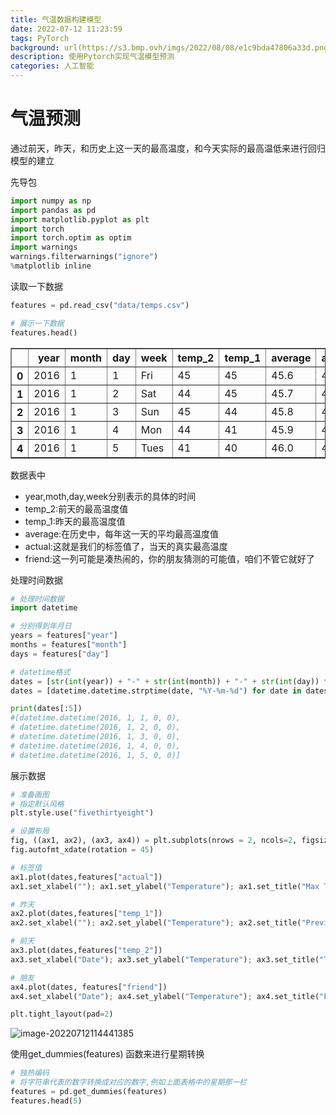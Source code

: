 ```yaml
---
title: 气温数据构建模型
date: 2022-07-12 11:23:59
tags: PyTorch
background: url(https://s3.bmp.ovh/imgs/2022/08/08/e1c9bda47806a33d.png)
description: 使用Pytorch实现气温模型预测
categories: 人工智能
---
```


# 气温预测

通过前天，昨天，和历史上这一天的最高温度，和今天实际的最高温低来进行回归模型的建立

先导包

```python
import numpy as np
import pandas as pd
import matplotlib.pyplot as plt
import torch
import torch.optim as optim
import warnings
warnings.filterwarnings("ignore")
%matplotlib inline
```



读取一下数据

```python
features = pd.read_csv("data/temps.csv")

# 展示一下数据
features.head()
```

<div>

<table border="1" class="dataframe">
  <thead>
    <tr style="text-align: right;">
      <th></th>
      <th>year</th>
      <th>month</th>
      <th>day</th>
      <th>week</th>
      <th>temp_2</th>
      <th>temp_1</th>
      <th>average</th>
      <th>actual</th>
      <th>friend</th>
    </tr>
  </thead>
  <tbody>
    <tr>
      <th>0</th>
      <td>2016</td>
      <td>1</td>
      <td>1</td>
      <td>Fri</td>
      <td>45</td>
      <td>45</td>
      <td>45.6</td>
      <td>45</td>
      <td>29</td>
    </tr>
    <tr>
      <th>1</th>
      <td>2016</td>
      <td>1</td>
      <td>2</td>
      <td>Sat</td>
      <td>44</td>
      <td>45</td>
      <td>45.7</td>
      <td>44</td>
      <td>61</td>
    </tr>
    <tr>
      <th>2</th>
      <td>2016</td>
      <td>1</td>
      <td>3</td>
      <td>Sun</td>
      <td>45</td>
      <td>44</td>
      <td>45.8</td>
      <td>41</td>
      <td>56</td>
    </tr>
    <tr>
      <th>3</th>
      <td>2016</td>
      <td>1</td>
      <td>4</td>
      <td>Mon</td>
      <td>44</td>
      <td>41</td>
      <td>45.9</td>
      <td>40</td>
      <td>53</td>
    </tr>
    <tr>
      <th>4</th>
      <td>2016</td>
      <td>1</td>
      <td>5</td>
      <td>Tues</td>
      <td>41</td>
      <td>40</td>
      <td>46.0</td>
      <td>44</td>
      <td>41</td>
    </tr>
  </tbody>
</table>


数据表中

- year,moth,day,week分别表示的具体的时间
- temp_2:前天的最高温度值
- temp_1:昨天的最高温度值
- average:在历史中，每年这一天的平均最高温度值
- actual:这就是我们的标签值了，当天的真实最高温度
- friend:这一列可能是凑热闹的，你的朋友猜测的可能值，咱们不管它就好了



处理时间数据

```python
# 处理时间数据
import datetime

# 分别得到年月日
years = features["year"]
months = features["month"]
days = features["day"]

# datetime格式
dates = [str(int(year)) + "-" + str(int(month)) + "-" + str(int(day)) for year, month, day in zip(years, months, days)]
dates = [datetime.datetime.strptime(date, "%Y-%m-%d") for date in dates]

print(dates[:5])
#[datetime.datetime(2016, 1, 1, 0, 0),
# datetime.datetime(2016, 1, 2, 0, 0),
# datetime.datetime(2016, 1, 3, 0, 0),
# datetime.datetime(2016, 1, 4, 0, 0),
# datetime.datetime(2016, 1, 5, 0, 0)]
```



展示数据

```python
# 准备画图
# 指定默认风格
plt.style.use("fivethirtyeight")

# 设置布局
fig, ((ax1, ax2), (ax3, ax4)) = plt.subplots(nrows = 2, ncols=2, figsize=(10, 10))
fig.autofmt_xdate(rotation = 45)

# 标签值
ax1.plot(dates,features["actual"])
ax1.set_xlabel(""); ax1.set_ylabel("Temperature"); ax1.set_title("Max Temp")

# 昨天
ax2.plot(dates,features["temp_1"])
ax2.set_xlabel(""); ax2.set_ylabel("Temperature"); ax2.set_title("Previous Max Temp")

# 前天
ax3.plot(dates,features["temp_2"])
ax3.set_xlabel("Date"); ax3.set_ylabel("Temperature"); ax3.set_title("Two Days Prior Max Temp")

# 朋友
ax4.plot(dates, features["friend"])
ax4.set_xlabel("Date"); ax4.set_ylabel("Temperature"); ax4.set_title("Friend Estimate")

plt.tight_layout(pad=2)

```

![image-20220712114441385](https://s2.loli.net/2022/11/04/psoi5tGI6WqXwRN.png)



使用get_dummies(features) 函数来进行星期转换

```python
# 独热编码
# 将字符串代表的数字转换成对应的数字,例如上面表格中的星期那一栏
features = pd.get_dummies(features)
features.head(5)
```

<div>
<style scoped="">
    .dataframe tbody tr th:only-of-type {
        vertical-align: middle;
    }


<table border="1" class="dataframe">
  <thead>
    <tr style="text-align: right;">
      <th></th>
      <th>year</th>
      <th>month</th>
      <th>day</th>
      <th>temp_2</th>
      <th>temp_1</th>
      <th>average</th>
      <th>actual</th>
      <th>friend</th>
      <th>week_Fri</th>
      <th>week_Mon</th>
      <th>week_Sat</th>
      <th>week_Sun</th>
      <th>week_Thurs</th>
      <th>week_Tues</th>
      <th>week_Wed</th>
    </tr>
  </thead>
  <tbody>
    <tr>
      <th>0</th>
      <td>2016</td>
      <td>1</td>
      <td>1</td>
      <td>45</td>
      <td>45</td>
      <td>45.6</td>
      <td>45</td>
      <td>29</td>
      <td>1</td>
      <td>0</td>
      <td>0</td>
      <td>0</td>
      <td>0</td>
      <td>0</td>
      <td>0</td>
    </tr>
    <tr>
      <th>1</th>
      <td>2016</td>
      <td>1</td>
      <td>2</td>
      <td>44</td>
      <td>45</td>
      <td>45.7</td>
      <td>44</td>
      <td>61</td>
      <td>0</td>
      <td>0</td>
      <td>1</td>
      <td>0</td>
      <td>0</td>
      <td>0</td>
      <td>0</td>
    </tr>
    <tr>
      <th>2</th>
      <td>2016</td>
      <td>1</td>
      <td>3</td>
      <td>45</td>
      <td>44</td>
      <td>45.8</td>
      <td>41</td>
      <td>56</td>
      <td>0</td>
      <td>0</td>
      <td>0</td>
      <td>1</td>
      <td>0</td>
      <td>0</td>
      <td>0</td>
    </tr>
    <tr>
      <th>3</th>
      <td>2016</td>
      <td>1</td>
      <td>4</td>
      <td>44</td>
      <td>41</td>
      <td>45.9</td>
      <td>40</td>
      <td>53</td>
      <td>0</td>
      <td>1</td>
      <td>0</td>
      <td>0</td>
      <td>0</td>
      <td>0</td>
      <td>0</td>
    </tr>
    <tr>
      <th>4</th>
      <td>2016</td>
      <td>1</td>
      <td>5</td>
      <td>41</td>
      <td>40</td>
      <td>46.0</td>
      <td>44</td>
      <td>41</td>
      <td>0</td>
      <td>0</td>
      <td>0</td>
      <td>0</td>
      <td>0</td>
      <td>1</td>
      <td>0</td>
    </tr>
  </tbody>
</table>


将特征修改一下

```python
# 标签 实际值
labels = np.array(features["actual"])

# 在特征中去掉标签，或得到的全部是预测值
features = features.drop("actual", axis=1)

#名字单独保存，防止丢失
features_list = list(features.columns)

# 转换成合适的格式
features = np.array(features)
```



进行数据预处理

```python
# 引入预处理模块
from sklearn import preprocessing

# 数据标准化
# 做标准化的目的：能够在数据处理的时候，数据收敛的比较快一些
input_features = preprocessing.StandardScaler().fit_transform(features)
```



构建网络模型

```python
# 预测数据
x = torch.tensor(input_features, dtype = float)
# 标签值
y = torch.tensor(labels, dtype = float)
```

参数的设计

```python
# 权重参数初始化
# 因为我们的参数矩阵为348 * 14, 所以我们的权重参数矩阵应该是14开头的，我们选择124个神经元
weights = torch.randn((14, 128), dtype=float, requires_grad = True)
# 偏置参数
biases = torch.randn(128, dtype = float, requires_grad = True)
# 权重参数二：
weights2 = torch.randn((128, 1), dtype=float, requires_grad = True)
# 偏置参数二：
biases2 = torch.randn(1, dtype = float, requires_grad = True)

# 学习率：
learning_rate = 0.001
# 损失值
losses = []
```

进行迭代

```python
for i in range(1000):
    # 计算隐层 Wx + b
    hidden = x.mm(weights) + biases
    
    # 加入激活函数
    hidden = torch.relu(hidden)
    # 预测结果
    predictions = hidden.mm(weights2) + biases2
    # 计算损失值
    loss = torch.mean((predictions - y)**2)
    losses.append(loss.data.numpy)
    
    # 打印损失值
    if i % 100 == 0:
        print("loss:", loss)
    
    # 逆向传播计算
    loss.backward()
    
    # 更新参数
    weights.data.add_(-learning_rate * weights.grad.data)
    biases.data.add_(-learning_rate * biases.grad.data)
    weights2.data.add_(-learning_rate * weights2.grad.data)
    biases2.data.add_(-learning_rate * biases2.grad.data)
    
    # 迭代完之后，需要把上一层的梯度值清空，否则会进行叠加
    weights.grad.data.zero_()
    biases.grad.data.zero_()
    weights2.grad.data.zero_()
    biases2.grad.data.zero_()
    
    
```



{% label 另一种方式，简单版 orange %}

```python
# 输入维度
input_size = input_features.shape[1]
# 隐层
hidden_size = 128
# 输出维度
output_size = 1
# 一轮的长度
batch_size = 16
# 序列化
my_nn = torch.nn.Sequential(
    # 构建输入层
    torch.nn.Linear(input_size, hidden_size),
    # Sigmoid函数归一化
    torch.nn.Sigmoid(),
    # 输出层
    torch.nn.Linear(hidden_size, output_size),
)

# MSE损失函数
cost = torch.nn.MSELoss(reduction = "mean")
# 优化器，能够自动更新权重参数
optimizer = torch.optim.Adam(my_nn.parameters(), lr = 0.001)
```



训练网络

```python
# 训练网络
losses = []
for i in range(1000):
    batch_loss = []
    # 使用MINI-Batch方法来进行训练
    for start in range(0, len(input_features), batch_size):
        # 获取训练数据长度
        end = start + batch_size if start + batch_size < len(input_features) else len(input_features)
        # 获取训练数据
        xx = torch.tensor(input_features[start:end], dtype = torch.float, requires_grad = True)
        # 获取样本
        yy = torch.tensor(labels[start:end], dtype = torch.float, requires_grad = True)
        # 预测值
        prediction = my_nn(xx)
        # 损失函数
        loss = cost(prediction, yy)
        # 对梯度进行清零
        optimizer.zero_grad()
        # 进行反向传播
        loss.backward(retain_graph=True)
        # 进行更新操作
        optimizer.step()
        # 记录损失值
        batch_loss.append(loss.data.numpy())
    # 打印损失
    if i % 100 == 0:
        losses.append(np.mean(batch_loss))
        print(i, np.mean(batch_loss))
```



损失值

```
0 3950.8616
100 38.00995
200 35.664764
300 35.30284
400 35.138676
500 35.001663
600 34.880367
700 34.762344
800 34.642002
900 34.51666
```



预测训练结果

```python
# 将x转换成tensor格式
x = torch.tensor(input_features, dtype = torch.float)
# 预测训练结果
predict = my_nn(x).data.numpy()
```



```python
# 转换日期格式
dates = [str(int(year)) + "-" + str(int(month)) + "-" + str(int(day)) for year, month, day in zip(years, months, days)]
dates = [datetime.datetime.strptime(date, "%Y-%m-%d") for date in dates]
# 创建一个表格来存日期和其对应的标签数值
true_data = pd.DataFrame(data = {"date":dates, "actual" : labels})
# 同理，在创建一个来存日期和其对应的模型的预测值
months = features[:, features_list.index("month")]
days = features[:, features_list.index("day")]
years = features[:, features_list.index("year")]

test_dates = [str(int(year)) + "-" + str(int(month)) + "-" + str(int(day)) for year, month, day in zip(years, months, days)]
test_dates = [datetime.datetime.strptime(date, "%Y-%m-%d") for date in test_dates]

predictions_data = pd.DataFrame(data = {"date":test_dates, "prediction":predict.reshape(-1)})
```



开始画图

```python
# 真实值
plt.plot(true_data["date"], true_data["actual"], "b-", label = "actual")

# 预测值
plt.plot(predictions_data["date"], predictions_data["prediction"], 'ro', label="prediction")

plt.xticks(rotation = '60')
plt.legend()

# 图名
plt.xlabel("Date"); plt.ylabel("Maximum Temperature(F)"); plt.title("Actual and Predicted Values");
```

![image-20220712162046025](https://s2.loli.net/2022/11/04/8HGmJqvZpyn5gMd.png)
